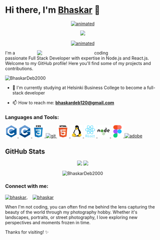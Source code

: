 # Hi there, I'm [Bhaskar](https://bhaskardeb2000.github.io/) 👋

<p align="center">
  <a href="https://github.com/404">
    <img src="https://user-images.githubusercontent.com/73097560/115834477-dbab4500-a447-11eb-908a-139a6edaec5c.gif" alt="animated" />
  </a>
</p>

<p align="center">
  <a href="https://github.com/BhaskarDeb2000/readme-typing-svg">
    <img src="https://readme-typing-svg.demolab.com/?lines=Full-Stack%20Developer;Team%20Player%20;Attention%20to%20Detail;Adaptable%20and%20Resourceful;Always%20learning%20new%20Stuffs&font=Fira%20Code&center=true&width=440&height=45&color=1BFFDF&vCenter=true&pause=1000&size=25" />
  </a>
</p>

<p align="center">
  <a href="https://github.com/404">
    <img src="https://user-images.githubusercontent.com/73097560/115834477-dbab4500-a447-11eb-908a-139a6edaec5c.gif" alt="animated" />
  </a>
</p>

<p align="center">
  <img align="right" alt="coding" width="400" padding:1rem src="https://miro.medium.com/max/1360/0*7Q3yvSIv_t0ioJ-Z.gif" />
</p>

I'm a passionate Full Stack Developer with expertise in Node.js and React.js. Welcome to my GitHub profile! Here you'll find some of my projects and contributions.

<p align="left">
  <img src="https://komarev.com/ghpvc/?username=BhaskarDeb2000&label=Profile%20views&color=0e75b6&style=flat" alt="BhaskarDeb2000" />
</p>

- 🌱 I'm currently studying at Helsinki Business College to become a full-stack developer

- 📫 How to reach me: **[bhaskardeb120@gmail.com](mailto:bhaskardeb120@gmail.com)**

<h3 align="left">Languages and Tools:</h3>
<p align="left">
  <a href="https://www.cprogramming.com/" rel="noreferrer">
    <img src="https://raw.githubusercontent.com/devicons/devicon/master/icons/c/c-original.svg" alt="c" width="40" height="40"/>
  </a>
  <a href="https://www.w3schools.com/cpp/" target="_blank" rel="noreferrer">
    <img src="https://raw.githubusercontent.com/devicons/devicon/master/icons/cplusplus/cplusplus-original.svg" alt="cplusplus" width="40" height="40"/>
  </a>
  <a href="https://www.w3schools.com/css/" rel="noreferrer">
    <img src="https://raw.githubusercontent.com/devicons/devicon/master/icons/css3/css3-original-wordmark.svg" alt="css3" width="40" height="40"/>
  </a>
  <a href="https://git-scm.com/" rel="noreferrer">
    <img src="https://www.vectorlogo.zone/logos/git-scm/git-scm-icon.svg" alt="git" width="40" height="40"/>
  </a>
  <a href="https://www.w3.org/html/" rel="noreferrer">
    <img src="https://raw.githubusercontent.com/devicons/devicon/master/icons/html5/html5-original-wordmark.svg" alt="html5" width="40" height="40"/>
  </a>
  <a href="https://www.linux.org/" rel="noreferrer">
    <img src="https://raw.githubusercontent.com/devicons/devicon/master/icons/linux/linux-original.svg" alt="linux" width="40" height="40"/>
  </a>
  <a href="https://reactjs.org/" target="_blank" rel="noreferrer">
    <img src="https://raw.githubusercontent.com/devicons/devicon/master/icons/react/react-original-wordmark.svg" alt="react" width="40" height="40"/>
  </a>
  <a href="https://nodejs.org/" target="_blank" rel="noreferrer">
    <img src="https://raw.githubusercontent.com/devicons/devicon/master/icons/nodejs/nodejs-original-wordmark.svg" alt="nodejs" width="40" height="40"/>
  </a>
  <a href="https://www.figma.com/" target="_blank" rel="noreferrer">
    <img src="https://raw.githubusercontent.com/devicons/devicon/master/icons/figma/figma-original.svg" alt="figma" width="40" height="40"/>
  </a>
  <a href="https://www.adobe.com/" target="_blank" rel="noreferrer">
    <img src="https://upload.wikimedia.org/wikipedia/commons/thumb/c/c2/Adobe_XD_CC_icon.svg/512px-Adobe_XD_CC_icon.svg.png" alt="adobe" width="40" height="40"/>
  </a>
</p>

<h2>GitHub Stats</h2>
<p align="center">
  <img height="180em" src="https://github-readme-stats.vercel.app/api?username=BhaskarDeb2000&show_icons=true&theme=radical&card_width=320" />
  <img height="180em" src="https://github-readme-stats.vercel.app/api/top-langs/?username=BhaskarDeb2000&layout=compact&langs_count=8&theme=radical" />
</p>

<p align="center">
  <img src="https://github-readme-streak-stats.herokuapp.com/?user=BhaskarDeb2000&theme=radical" alt="BhaskarDeb2000" />
</p>

<h3 align="left">Connect with me:</h3>
<p align="left">
  <a href="https://www.linkedin.com/in/bhaskardeb1/">
    <img align="center" src="https://raw.githubusercontent.com/rahuldkjain/github-profile-readme-generator/master/src/images/icons/Social/linked-in-alt.svg" alt="bhaskar" height="30" width="40" />
  </a>
  &nbsp;&nbsp;&nbsp;
  <a href="https://github.com/BhaskarDeb2000">
    <img align="center" src="https://raw.githubusercontent.com/rahuldkjain/github-profile-readme-generator/master/src/images/icons/Social/github.svg" alt="bhaskar" height="30" width="40" />
  </a>
</p>

When I'm not coding, you can often find me behind the lens capturing the beauty of the world through my photography hobby. Whether it's landscapes, portraits, or street photography, I love exploring new perspectives and moments frozen in time.

Thanks for visiting! ✨
